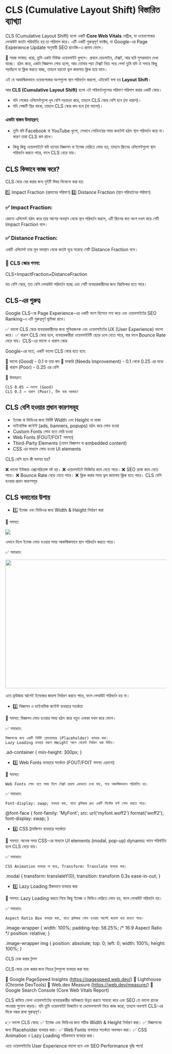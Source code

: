 # CLS (Cumulative Layout Shift) বিস্তারিত ব্যাখ্যা

CLS (Cumulative Layout Shift) হলো একটি **Core Web Vitals** মেট্রিক, যা ওয়েবপেজের লেআউট কতটা পরিবর্তিত হয় তা পরিমাপ করে। এটি একটি গুরুত্বপূর্ণ ফ্যাক্টর, যা Google-এর Page Experience Update অনুযায়ী SEO র‍্যাংকিং-এ প্রভাব ফেলে।

📌 সহজ ভাষায়: ধরো, তুমি একটা নিউজ ওয়েবসাইট খুললে। প্রথমে হেডলাইন, টেক্সট, আর ছবি সুন্দরভাবে দেখা যাচ্ছে। হঠাৎ করে, একটা বিজ্ঞাপন লোড হলো, আর তোমার পড়া টেক্সট নিচে সরে গেল! তুমি যদি ঐ সময়ে কিছু পড়ছিলে বা ক্লিক করতে যাচ্ছ, তাহলে হয়তো ভুল জায়গায় ক্লিক হয়ে যাবে।

এই যে আকস্মিকভাবে ওয়েবপেজের অংশগুলো স্থান পরিবর্তন করলো, এটাকেই বলা হয় **Layout Shift**।

আর **CLS (Cumulative Layout Shift)** হলো এই পরিবর্তনগুলোর পরিমাণ পরিমাপ করার একটি স্কোর।

- যদি পেজের এলিমেন্টগুলো খুব বেশি নড়াচড়া করে, তাহলে CLS স্কোর বেশি হবে (যা খারাপ)।
- যদি পেজটি স্থির থাকে, তাহলে CLS স্কোর কম হবে (যা ভালো)।

### একটা বাস্তব উদাহরণ:

- তুমি যদি Facebook বা YouTube খুলো, সেখানে লোডিংয়ের সময় কনটেন্ট হঠাৎ স্থান পরিবর্তন করে না। কারণ তারা CLS কম রাখে।

- কিন্তু কিছু ওয়েবসাইটে যদি ব্যানার বিজ্ঞাপন বা ইমেজ দেরিতে লোড হয়, তাহলে স্ক্রিনের এলিমেন্টগুলো স্থান পরিবর্তন করতে পারে, ফলে CLS বেড়ে যায়।



## CLS কিভাবে কাজ করে?

CLS স্কোর বের করার জন্য দুইটি বিষয় বিবেচনা করা হয়:

1️⃣ Impact Fraction (প্রভাবের পরিমাণ)
2️⃣ Distance Fraction (স্থান পরিবর্তনের পরিমাণ)

### ✅ Impact Fraction:
কোনো এলিমেন্ট হঠাৎ করে তার আগের অবস্থান থেকে স্থান পরিবর্তন করলে, এটি স্ক্রিনের কত অংশ দখল করে সেটি Impact Fraction বলে।

### ✅ Distance Fraction:
একটি এলিমেন্ট তার মূল অবস্থান থেকে কতটা দূরে সরেছে সেটি Distance Fraction বলে।

### 🔢 CLS স্কোর গণনা:

CLS=ImpactFraction×DistanceFraction


যত বেশি স্কোর, তত বেশি লেআউট পরিবর্তন হচ্ছে এবং সেটি ব্যবহারকারীদের জন্য বিরক্তিকর হতে পারে।

## CLS-এর গুরুত্ব

Google CLS-কে Page Experience-এর একটি অংশ হিসেবে গণ্য করে এবং ওয়েবসাইটের SEO Ranking-এ এটি গুরুত্বপূর্ণ ভূমিকা রাখে।

✅ ভালো CLS স্কোর ব্যবহারকারীদের জন্য সুবিধাজনক এবং ওয়েবসাইটের UX (User Experience) ভালো করে।
✅ খারাপ CLS স্কোর হলে, ব্যবহারকারীরা ওয়েবসাইটটি ছেড়ে চলে যেতে পারে, যার ফলে Bounce Rate বেড়ে যায়।
CLS-এর ভালো ও খারাপ স্কোর

Google-এর মতে, একটি ভালো CLS স্কোর হতে হবে:

🔹 ভালো (Good) - 0.1 বা তার কম
🔹 মাঝারি (Needs Improvement) - 0.1 থেকে 0.25 এর মধ্যে
🔹 খারাপ (Poor) - 0.25 এর বেশি

📌 উদাহরণ:

    CLS 0.05 → ভালো (Good)
    CLS 0.3 → খারাপ (Poor), ঠিক করা দরকার!

## CLS বেশি হওয়ার প্রধান কারণসমূহ

- ইমেজ বা ভিডিওর জন্য নির্দিষ্ট Width এবং Height না থাকা
- ডাইনামিক কন্টেন্ট (ads, banners, popups) হঠাৎ করে লোড হওয়া
- Custom Fonts লোড হতে দেরি হওয়া
- Web Fonts (FOUT/FOIT সমস্যা)
- Third-Party Elements (যেমন বিজ্ঞাপন বা embedded content)
- CSS এর মাধ্যমে লোড হওয়া UI elements

CLS বেশি হলে কী সমস্যা হয়?

❌ ভালো ইউজার এক্সপেরিয়েন্স নষ্ট হয়।
❌ ওয়েবসাইটে ভিজিটর কমে যেতে পারে।
❌ SEO র‍্যাঙ্ক কমে যেতে পারে।
❌ Bounce Rate বেড়ে যেতে পারে।
❌ ক্লিক করার সময় ভুল জায়গায় ক্লিক হতে পারে।
CLS বেশি হওয়ার প্রধান কারণসমূহ


## CLS কমানোর উপায়

- 1️⃣ ইমেজ এবং ভিডিওর জন্য Width & Height নির্ধারণ করা

📌 সমস্যা:

<img src="image.jpg">

এভাবে দিলে ইমেজ লোড হওয়ার সময় আকস্মিকভাবে স্থান পরিবর্তন করতে পারে।

✅ সমাধান:

<img src="image.jpg" width="600" height="400">

এতে ব্রাউজার আগেই ইমেজের জায়গা নির্ধারণ করতে পারে, ফলে লেআউট পরিবর্তন হয় না।

- 2️⃣ বিজ্ঞাপন ও ডাইনামিক কন্টেন্ট ব্যবহারে সতর্কতা

📌 সমস্যা:
বিজ্ঞাপন লোড হওয়ার সময় হঠাৎ করে নতুন এলাকা দখল করে ফেলে।

✅ সমাধান:

    বিজ্ঞাপনের জন্য একটি নির্দিষ্ট প্লেসহোল্ডার (Placeholder) ব্যবহার করা।
    Lazy Loading ব্যবহার করলে Height আগে থেকেই নির্ধারণ করা উচিত।

.ad-container {
  min-height: 300px;
}

- 3️⃣ Web Fonts ব্যবহারে সতর্কতা (FOUT/FOIT সমস্যা এড়ানো)

📌 সমস্যা:

    Web Fonts লোড হতে সময় নিলে টেক্সট প্রথমে একভাবে দেখা যায়, পরে আকস্মিকভাবে পরিবর্তিত হয়।

✅ সমাধান:

    Font-display: swap; ব্যবহার করা, যাতে ব্রাউজার দ্রুত একটি সিস্টেম ফন্ট লোড করতে পারে।

@font-face {
  font-family: 'MyFont';
  src: url('myfont.woff2') format('woff2');
  font-display: swap;
}

- 4️⃣ CSS ট্রানজিশন ব্যবহারে সতর্কতা

📌 সমস্যা:
অনেক সময় CSS-এর মাধ্যমে UI elements (modal, pop-up) dynamic ভাবে পরিবর্তিত হলে CLS বেড়ে যায়।

✅ সমাধান:

    CSS Animation ব্যবহার না করে, Transform: Translate ব্যবহার করা।

.modal {
  transform: translateY(0);
  transition: transform 0.3s ease-in-out;
}

- 5️⃣ Lazy Loading ঠিকভাবে ব্যবহার করা

📌 সমস্যা:
Lazy Loading করতে গিয়ে কিছু ইমেজ ও ভিডিও দেরিতে লোড হয়, ফলে লেআউট পরিবর্তন হয়।

✅ সমাধান:

    Aspect Ratio Box ব্যবহার করা, যাতে ব্রাউজার লোড হওয়ার আগেই জায়গা ধরে রাখতে পারে।

.image-wrapper {
  width: 100%;
  padding-top: 56.25%; /* 16:9 Aspect Ratio */
  position: relative;
}

.image-wrapper img {
  position: absolute;
  top: 0;
  left: 0;
  width: 100%;
  height: 100%;
}

CLS চেক করার টুলস

CLS স্কোর চেক করার জন্য নিচের টুলগুলো ব্যবহার করা যায়:

🔹 Google PageSpeed Insights (https://pagespeed.web.dev/)
🔹 Lighthouse (Chrome DevTools)
🔹 Web.dev Measure (https://web.dev/measure/)
🔹 Google Search Console (Core Web Vitals Report)


CLS কমিয়ে ফেলা ওয়েবসাইটের ব্যবহারকারীর অভিজ্ঞতা উন্নত করতে সাহায্য করে এবং SEO তে ভালো র‍্যাংক পাওয়ার সুযোগ বাড়ায়। যদি তুমি ওয়েবসাইট ডিজাইন বা ডেভেলপমেন্ট নিয়ে কাজ করো, তাহলে অবশ্যই CLS-এর দিকে নজর রাখা গুরুত্বপূর্ণ। 

👉 ভালো CLS স্কোর:
✅ ইমেজ এবং ভিডিওর জন্য সঠিক Width & Height নির্ধারণ করা।
✅ বিজ্ঞাপনের জন্য Placeholder ব্যবহার করা।
✅ Web Fonts ব্যবহারে সতর্কতা অবলম্বন করা।
✅ CSS Animation ও Lazy Loading সঠিকভাবে ব্যবহার করা।

এতে ওয়েবসাইটের User Experience ভালো হবে এবং SEO Performance বৃদ্ধি পাবে!